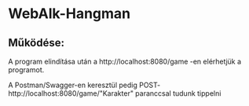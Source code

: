 # WebAlk-Hangman

## Működése:
A program elindítása után a http://localhost:8080/game -en elérhetjük a programot.


A Postman/Swagger-en keresztül pedig POST- http://localhost:8080/game/"Karakter" paranccsal tudunk tippelni
